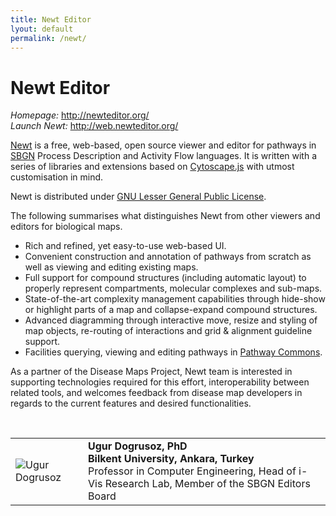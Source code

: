 ```yaml
---
title: Newt Editor
lyout: default
permalink: /newt/
---
```


# Newt Editor

<p>
<i>Homepage: </i><a href="http://newteditor.org/" target="_blank">http://newteditor.org/</a><br />
<i>Launch Newt: </i><a href="http://web.newteditor.org/" target="_blank">http://web.newteditor.org/</a>
</p>

<p><a href="http://newteditor.org/" target="_blank">Newt</a> is a free, web-based, open source viewer and editor for pathways in <a href="http://sbgn.github.io/sbgn/" target="_blank">SBGN</a> Process Description and Activity Flow languages. It is written with a series of libraries and extensions based on <a href="http://js.cytoscape.org/" target="_blank">Cytoscape.js</a> with utmost customisation in mind.</p>

<p>Newt is distributed under <a href="http://www.gnu.org/licenses/lgpl.html" target="_blank">GNU Lesser General Public License</a>.</p>

<p>The following summarises what distinguishes Newt from other viewers and editors for biological maps.</p>

<ul>
<li>Rich and refined, yet easy-to-use web-based UI.</li>
<li>Convenient construction and annotation of pathways from scratch as well as viewing and editing existing maps.</li>
<li>Full support for compound structures (including automatic layout) to properly represent compartments, molecular complexes and sub-maps.</li>
<li>State-of-the-art complexity management capabilities through hide-show or highlight parts of a map and collapse-expand compound structures.</li>
<li>Advanced diagramming through interactive move, resize and styling of map objects, re-routing of interactions and grid & alignment guideline support.</li>
<li>Facilities querying, viewing and editing pathways in <a href="http://www.pathwaycommons.org/" target="_blank">Pathway Commons</a>.</li>
</ul>     

<p>As a partner of the Disease Maps Project, Newt team is interested in supporting technologies required for this effort, interoperability between related tools, and welcomes feedback from disease map developers in regards to the current features and desired functionalities.</p>

<br />
<table>
<tr>
<td style="width: 100px;"><img src="../images/team/UgurDogrusoz.jpg" alt="Ugur Dogrusoz" /></td>
<td><strong>Ugur Dogrusoz, PhD</strong><br />
<strong>Bilkent University, Ankara, Turkey</strong><br />
Professor in Computer Engineering, Head of i-Vis Research Lab, Member of the SBGN Editors Board</td>
</tr>
</table>
